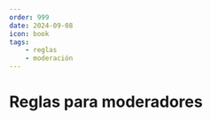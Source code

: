 ```yaml
---
order: 999
date: 2024-09-08
icon: book
tags:
    - reglas
    - moderación
---
```


# Reglas para moderadores